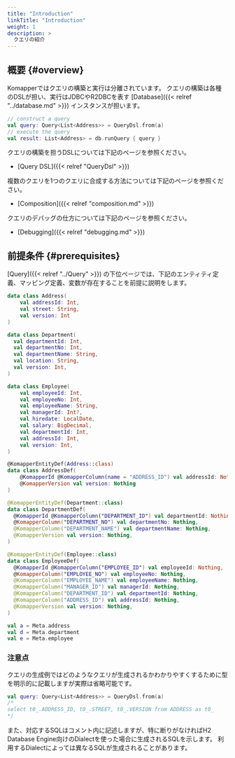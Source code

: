 ```yaml
---
title: "Introduction"
linkTitle: "Introduction"
weight: 1
description: >
  クエリの紹介
---
```


## 概要 {#overview}

Komapperではクエリの構築と実行は分離されています。
クエリの構築は各種のDSLが担い、実行はJDBCやR2DBCを表す [Database]({{< relref "../database.md" >}}) インスタンスが担います。

```kotlin
// construct a query
val query: Query<List<Address>> = QueryDsl.from(a)
// execute the query
val result: List<Address> = db.runQuery { query }
```

クエリの構築を担うDSLについては下記のページを参照ください。

- [Query DSL]({{< relref "QueryDsl" >}})

複数のクエリを1つのクエリに合成する方法については下記のページを参照ください。

- [Composition]({{< relref "composition.md" >}})

クエリのデバッグの仕方については下記のページを参照ください。

- [Debugging]({{< relref "debugging.md" >}})

## 前提条件 {#prerequisites}

[Query]({{< relref "../Query" >}}) の下位ページでは、下記のエンティティ定義、マッピング定義、変数が存在することを前提に説明をします。

```kotlin
data class Address(
    val addressId: Int,
    val street: String,
    val version: Int
)

data class Department(
  val departmentId: Int,
  val departmentNo: Int,
  val departmentName: String,
  val location: String,
  val version: Int,
)

data class Employee(
    val employeeId: Int,
    val employeeNo: Int,
    val employeeName: String,
    val managerId: Int?,
    val hiredate: LocalDate,
    val salary: BigDecimal,
    val departmentId: Int,
    val addressId: Int,
    val version: Int,
)

@KomapperEntityDef(Address::class)
data class AddressDef(
    @KomapperId @KomapperColumn(name = "ADDRESS_ID") val addressId: Nothing,
    @KomapperVersion val version: Nothing
)

@KomapperEntityDef(Department::class)
data class DepartmentDef(
  @KomapperId @KomapperColumn("DEPARTMENT_ID") val departmentId: Nothing,
  @KomapperColumn("DEPARTMENT_NO") val departmentNo: Nothing,
  @KomapperColumn("DEPARTMENT_NAME") val departmentName: Nothing,
  @KomapperVersion val version: Nothing,
)

@KomapperEntityDef(Employee::class)
data class EmployeeDef(
  @KomapperId @KomapperColumn("EMPLOYEE_ID") val employeeId: Nothing,
  @KomapperColumn("EMPLOYEE_NO") val employeeNo: Nothing,
  @KomapperColumn("EMPLOYEE_NAME") val employeeName: Nothing,
  @KomapperColumn("MANAGER_ID") val managerId: Nothing,
  @KomapperColumn("DEPARTMENT_ID") val departmentId: Nothing,
  @KomapperColumn("ADDRESS_ID") val addressId: Nothing,
  @KomapperVersion val version: Nothing,
)

val a = Meta.address
val d = Meta.department
val e = Meta.employee
```

### 注意点

クエリの生成例ではどのようなクエリが生成されるかわかりやすくするために型を明示的に記載しますが実際は省略可能です。

```kotlin
val query: Query<List<Address>> = QueryDsl.from(a)
/*
select t0_.ADDRESS_ID, t0_.STREET, t0_.VERSION from ADDRESS as t0_
*/
```

また、対応するSQLはコメント内に記述しますが、特に断りがなければH2 Database Engine向けのDialectを使った場合に生成されるSQLを示します。
利用するDialectによっては異なるSQLが生成されることがあります。
